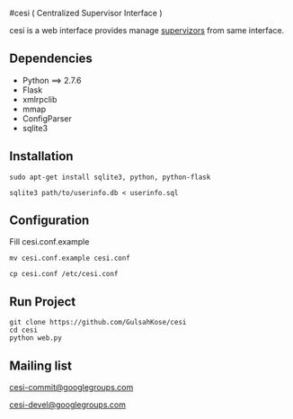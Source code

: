 #cesi ( Centralized Supervisor Interface )

cesi is a web interface provides manage [supervizors][1] from same interface.

## Dependencies

* Python ==> 2.7.6
* Flask
* xmlrpclib
* mmap
* ConfigParser
* sqlite3

## Installation
    sudo apt-get install sqlite3, python, python-flask

    sqlite3 path/to/userinfo.db < userinfo.sql

## Configuration

Fill cesi.conf.example

    mv cesi.conf.example cesi.conf

    cp cesi.conf /etc/cesi.conf

## Run Project
    git clone https://github.com/GulsahKose/cesi
    cd cesi
    python web.py

## Mailing list

cesi-commit@googlegroups.com

cesi-devel@googlegroups.com

[1]: http://supervisord.org/

